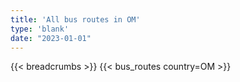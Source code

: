 ```yaml
---
title: 'All bus routes in OM'
type: 'blank'
date: "2023-01-01"
---
```


{{< breadcrumbs >}}
{{< bus_routes country=OM >}}
